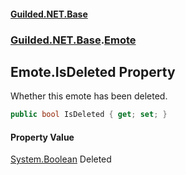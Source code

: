 
#### [Guilded.NET.Base](Guilded_NET_Base 'Guilded_NET_Base')
### [Guilded.NET.Base](Guilded_NET_Base#Guilded_NET_Base 'Guilded.NET.Base').[Emote](Emote 'Guilded.NET.Base.Emote')
## Emote.IsDeleted Property
Whether this emote has been deleted.  
```csharp
public bool IsDeleted { get; set; }
```

#### Property Value
[System.Boolean](https://docs.microsoft.com/en-us/dotnet/api/System.Boolean 'System.Boolean')
Deleted
